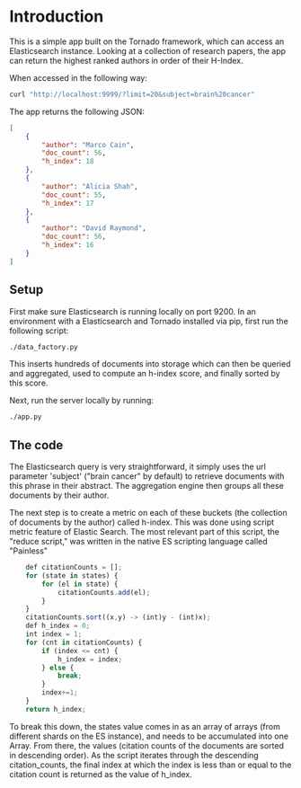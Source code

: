 # Introduction

This is a simple app built on the Tornado framework, which can access an Elasticsearch instance. Looking at a collection of research papers, the app can return the highest ranked authors in order of their H-Index.

When accessed in the following way:

```bash
curl "http://localhost:9999/?limit=20&subject=brain%20cancer"
```

The app returns the following JSON:
```json
[
    {
        "author": "Marco Cain",
        "doc_count": 56,
        "h_index": 18
    },
    {
        "author": "Alicia Shah",
        "doc_count": 55,
        "h_index": 17
    },
    {
        "author": "David Raymond",
        "doc_count": 56,
        "h_index": 16
    }
]
```


## Setup

First make sure Elasticsearch is running locally on port 9200. In an environment with a Elasticsearch and Tornado installed via pip, first run the following script:


```bash
./data_factory.py
```

This inserts hundreds of documents into storage which can then be queried and aggregated, used to compute an h-index score, and finally sorted by this score.

Next, run the server locally by running:

```bash
./app.py
```

## The code
The Elasticsearch query is very straightforward, it simply uses the url parameter 'subject' ("brain cancer" by default) to retrieve documents with this phrase in their abstract. The aggregation engine then groups all these documents by their author.

The next step is to create a metric on each of these buckets (the collection of documents by the author) called h-index. This was done using script metric feature of Elastic Search. The most relevant part of this script, the "reduce script," was written in the native ES scripting language called "Painless"
```javascript
    def citationCounts = [];
    for (state in states) {
        for (el in state) {
            citationCounts.add(el);
        }
    }
    citationCounts.sort((x,y) -> (int)y - (int)x);
    def h_index = 0;
    int index = 1;
    for (cnt in citationCounts) {
        if (index <= cnt) {
            h_index = index;
        } else {
            break;
        }
        index+=1;
    }
    return h_index;
```

To break this down, the states value comes in as an array of arrays (from different shards on the ES instance), and needs to be accumulated into one Array. From there, the values (citation counts of the documents are sorted in descending order). As the script iterates through the descending citation_counts, the final index at which the index is less than or equal to the citation count is returned as the value of h_index.

